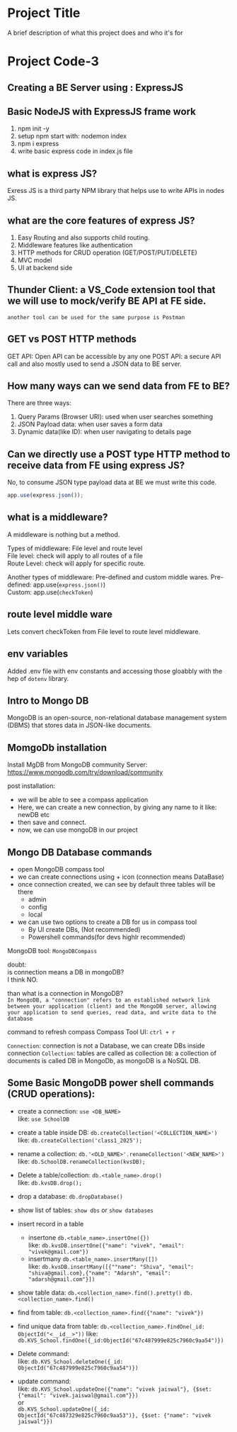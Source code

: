 
# Project Title

A brief description of what this project does and who it's for

# Project Code-3

## Creating a BE Server using : ExpressJS

## Basic NodeJS with ExpressJS frame work
1. npm init -y
2. setup npm start with: nodemon index
3. npm i express
4. write basic express code in index.js file


## what is express JS?
Exress JS is a third party NPM library that helps use to write APIs in nodes JS.

## what are the core features of express JS?
1. Easy Routing and also supports child routing.
2. Middleware features like authentication
3. HTTP methods for CRUD operation (GET/POST/PUT/DELETE)
4. MVC model
5. UI at backend side


## Thunder Client: a VS_Code extension tool that we will use to mock/verify BE API at FE side.
    another tool can be used for the same purpose is Postman

## GET vs POST HTTP methods
GET API: Open API can be accessible by any one
POST API: a secure API call and also mostly used to send a JSON data to BE server.

## How many ways can we send data from FE to BE?
There are three ways:
1. Query Params (Browser URl): used when user searches something
2. JSON Payload data: when user saves a form data
3. Dynamic data(like ID): when user navigating to details page

## Can we directly use a POST type HTTP method to receive data from FE using express JS?
No, to consume JSON type payload data at BE we must write this code.
```javascript
app.use(express.json());
```

## what is a middleware?
A middleware is nothing but a method.

Types of middleware: File level and route level \
File level: check will apply to all routes of a file\
Route Level: check will apply for specific route.

Another types of middleware: Pre-defined and custom middle wares.
Pre-defined: app.use(`express.json()`)\
Custom: app.use(`checkToken`)

## route level middle ware
Lets convert checkToken from File level to route level middleware.

## env variables
Added .env file with env constants and accessing those gloabbly with the hep of `dotenv` library.

## Intro to Mongo DB
MongoDB is an open-source, non-relational database management system (DBMS) that stores data in JSON-like documents.

## MomgoDb installation
Install MgDB from MongoDB community Server: https://www.mongodb.com/try/download/community

post installation:
- we will be able to see a compass application
- Here, we can create a new connection, by giving any name to it like: newDB etc
- then save and connect.
- now, we can use mongoDB in our project


## Mongo DB Database commands
- open MongoDB compass tool
- we can create connections using + icon (connection means DataBase)
- once connection created, we can see by default three tables will be there
    - admin
    - config
    - local
- we can use two options to create a DB for us in compass tool
    - By UI create DBs, (Not recommended)
    - Powershell commands(for devs highlr recommended)

MongoDB tool: `MongoDBCompass`

doubt:\
is connection means a DB in mongoDB?\
I think NO.

than what is a connection in MongoDB?\
`In MongoDB, a "connection" refers to an established network link between your application (client) and the MongoDB server, allowing your application to send queries, read data, and write data to the database`

command to refresh compass Compass Tool UI: `ctrl + r`

`Connection`: connection is not a Database, we can create DBs inside connection
`Collection`: tables are called as collection
`DB`: a collection of documents is called DB in MongoDb, as mongoDB is a NoSQL DB.

## Some Basic MongoDB power shell commands (CRUD operations):
- create a connection: `use <DB_NAME>`\
    like: `use SchoolDB`
- create a table inside DB: `db.createCollection('<COLLECTION_NAME>')`
    like: `db.createCollection('class1_2025');`
- rename a collection: `db.'<OLD_NAME>'.renameCollection('<NEW_NAME>')`\
    like: `db.SchoolDB.renameCollection(kvsDB);`
- Delete a table/collection: `db.<table_name>.drop()`\
    like: `db.kvsDB.drop();`
- drop a database: `db.dropDatabase()`
- show list of tables: `show dbs` or `show databases`

- insert record in a table
    - insertone
        `db.<table_name>.insertOne({})`\
            like: `db.kvsDB.insertOne({"name": "vivek", "email": "vivek@gmail.com"})`
    - insertmany
        `db.<table_name>.insertMany([])`\
            like: `db.kvsDB.insertMany([{""name": "Shiva", "email": "shiva@gmail.com},{"name": "Adarsh", "email": "adarsh@gmail.com"}])`

- show table data: 
    `db.<collection_name>.find().pretty()`
    `db.<collection_name>.find()`
- find from table:
    `db.<collection_name>.find({"name": "vivek"})`
- find unique data from table:
    `db.<collection_name>.findOne(_id: ObjectId("<__id__>"))`
    like: `db.KVS_School.findOne({_id:ObjectId("67c487999e825c7960c9aa54")})`

- Delete command:\
    like: `db.KVS_School.deleteOne({_id: ObjectId("67c487999e825c7960c9aa54")})`

- update command:\
    like: `db.KVS_School.updateOne({"name": "vivek jaiswal"}, {$set: {"email": "vivek.jaiswal@gmail.com"}})`\
    or \
     `db.KVS_School.updateOne({_id: ObjectId("67c487329e825c7960c9aa53")}, {$set: {"name": "vivek jaiswal"}})`